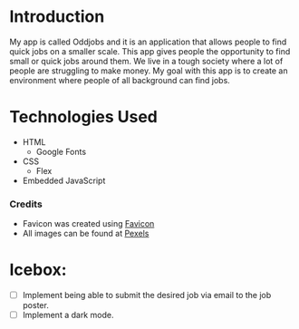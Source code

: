 # Introduction

My app is called Oddjobs and it is an application that allows people to find quick jobs on a smaller scale. This app gives people the opportunity to find small or quick jobs around them. We live in a tough society where a lot of people are struggling to make money. My goal with this app is to create an environment where people of all background can find jobs.

# Technologies Used
  - HTML
    - Google Fonts
  - CSS
    - Flex
  - Embedded JavaScript

### Credits
  - Favicon was created using [Favicon](https://favicon.io/favicon-generator/)
  - All images can be found at [Pexels](https://www.pexels.com/)

# Icebox:
  - [ ] Implement being able to submit the desired job via email to the job poster.
  - [ ] Implement a dark mode.